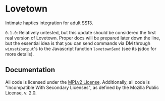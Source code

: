 # Lovetown
Intimate haptics integration for adult SS13.

`0.1.0`: Relatively untested, but this update should be considered the first real version of Lovetown. Proper docs will be prepared later down the line, but the essential idea is that you can send commands via DM through `winset`/`output`'s to the Javascript function `lovetownSend` (see its jsdoc for more details).

## Documentation

All code is licensed under the [MPLv2 License](/LICENSE.txt). Additionally, all code is "Incompatible With Secondary Licenses", as defined by the Mozilla Public License, v. 2.0.
